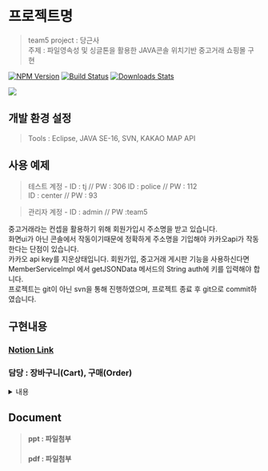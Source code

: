    
# 프로젝트명

> team5
> project : 당근사  
> 주제 : 파일영속성 및 싱글톤을 활용한 JAVA콘솔 위치기반 중고거래 쇼핑몰 구현 

[![NPM Version][npm-image]][npm-url]
[![Build Status][travis-image]][travis-url]
[![Downloads Stats][npm-downloads]][npm-url]



![](../header.png)

## 개발 환경 설정

>Tools : Eclipse, JAVA SE-16, SVN, KAKAO MAP API
  

## 사용 예제

>테스트 계정 - ID : tj // PW : 306 
>             ID : police // PW : 112  
>             ID : center // PW : 93 
              
>관리자 계정 - ID : admin // PW :team5

중고거래라는 컨셉을 활용하기 위해 회원가입시 주소명을 받고 있습니다.  
화면ui가 아닌 콘솔에서 작동이기때문에 정확하게 주소명을 기입해야 카카오api가 작동한다는 단점이 있습니다.  
카카오 api key를 지운상태입니다. 회원가입, 중고거래 게시판 기능을 사용하신다면 MemberServiceImpl 에서 getJSONData 메서드의 String auth에 키를 입력해야 합니다.  
프로젝트는 git이 아닌 svn을 통해 진행하였으며, 프로젝트 종료 후 git으로 commit하였습니다. 

## 구현내용

### <a href="https://jonas-portfolio.notion.site/jonas-portfolio/Final-Spring-Boot-617e1c2a23544c6fa36d6e0a0079bedd">Notion Link</a> <br>
### 담당 : 장바구니(Cart), 구매(Order)
<details>
  <summary>내용</summary>
  <pre>

장바구니(Carts) : 
- 파일 영속화를 통해 회원이 담아둔 물품이 file로 유지되어 불러올 수 있습니다.
- 상품코드를 입력받아 장바구니에 물품을 담을 수 있습니다.
- 재고수량보다 많은 수량을 입력하거나, 장바구니에 담긴 총량이 재고수량을 초과하지 못하도록 설정하였습니다.
- 장바구니에 담긴 물품을 확인할 수 있으며, 담긴 물품 삭제 구현했습니다.
- carts.add(new Product(product.getProId(), product.getCategory(), product.getProName(), proCnt,cntPrice, mem.getLoginUser().getUserId()));
- 장바구니에는 물품번호, 물품항목, 물품명, 물품가격, 장바구니에 담은 회원ID(현재 로그인한 회원ID)값을 저장합니다.

회원별 장바구니 : 
- mem = MemberServiceImpl.getInstance(); mem.getLoginUser().getUserId() : 초기화면에서 로그인한 회원의 ID값을 받아오고 있습니다.
- if (mem.getLoginUser().getUserId().equals(carts.get(i).getWriter())) : carts List배열을 for반복문으로 배열의 크기만큼 반복하면서 if가정법을 실행합니다.
- 현재 로그인한 회원의 ID와 Carts List배열의 요소를 대조하여 일치하는 값만 제공합니다.
- 장바구니 내역확인 및 장바구니에 담긴 물품을 삭제할 때 또한 로그인 회원과 비교 후 결과값만을 제공합니다.
- 장바구니 물품삭제시, 나의 장바구니에 없는 물품의 코드를 입력할 경우 "해당물품이 없습니다" 라는 로그와 함께 return됩니다.

물품구매 및 구매내역 조회: 
- 장바구니에 담긴 물품을 구매합니다
- 구매가 이루어지면서 당시 구매한 물품별로 결제번호가 생성됩니다.
- 구매내역조회에서 내가 구매했던 결제번호와 구매 물품 내역을 확인할 수 있습니다.




  </pre>
</details>




## Document
>#### ppt : 파일첨부
>#### pdf : 파일첨부
  

  




<!-- Markdown link & img dfn's -->
[npm-image]: https://img.shields.io/npm/v/datadog-metrics.svg?style=flat-square
[npm-url]: https://npmjs.org/package/datadog-metrics
[npm-downloads]: https://img.shields.io/npm/dm/datadog-metrics.svg?style=flat-square
[travis-image]: https://img.shields.io/travis/dbader/node-datadog-metrics/master.svg?style=flat-square
[travis-url]: https://travis-ci.org/dbader/node-datadog-metrics
[wiki]: https://github.com/yourname/yourproject/wiki



